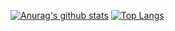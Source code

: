 [![Anurag's github stats](https://github-readme-stats.vercel.app/api?username=vicedev)](https://github.com/anuraghazra/github-readme-stats)
[![Top Langs](https://github-readme-stats.vercel.app/api/top-langs/?username=vicedev&layout=compact)](https://github.com/anuraghazra/github-readme-stats)




<!--
**vicedev/vicedev** is a ✨ _special_ ✨ repository because its `README.md` (this file) appears on your GitHub profile.

Here are some ideas to get you started:

- 🔭 I’m currently working on ...
- 🌱 I’m currently learning ...
- 👯 I’m looking to collaborate on ...
- 🤔 I’m looking for help with ...
- 💬 Ask me about ...
- 📫 How to reach me: ...
- 😄 Pronouns: ...
- ⚡ Fun fact: ...
-->
